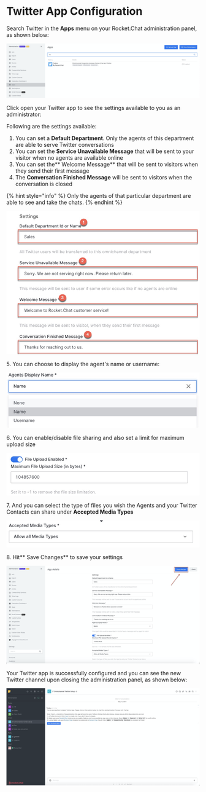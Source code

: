 # Twitter App Configuration

Search Twitter in the **Apps** menu on your Rocket.Chat administration panel, as shown below:

![](<../../../../../.gitbook/assets/image (400).png>)

Click open your Twitter app to see the settings available to you as an administrator:

Following are the settings available:

1. You can set a **Default Department**. Only the agents of this department are able to serve Twitter conversations
2. You can set the **Service Unavailable Message** that will be sent to your visitor when no agents are available online
3. You can set the\*\* Welcome Message\*\* that will be sent to visitors when they send their first message
4. The **Conversation Finished Message** will be sent to visitors when the conversation is closed

{% hint style="info" %}
Only the agents of that particular department are able to see and take the chats.
{% endhint %}

![](<../../../../../.gitbook/assets/image (401).png>)

5\. You can choose to display the agent's name or username:

![](<../../../../../.gitbook/assets/image (402).png>)

6\. You can enable/disable file sharing and also set a limit for maximum upload size

![](<../../../../../.gitbook/assets/image (403).png>)

7\. And you can select the type of files you wish the Agents and your Twitter Contacts can share under **Accepted Media Types**

![](<../../../../../.gitbook/assets/image (404).png>)

8\. Hit\*\* Save Changes\*\* to save your settings

![](<../../../../../.gitbook/assets/image (405).png>)

Your Twitter app is successfully configured and you can see the new Twitter channel upon closing the administration panel, as shown below:

![](<../../../../../.gitbook/assets/image (409).png>)
